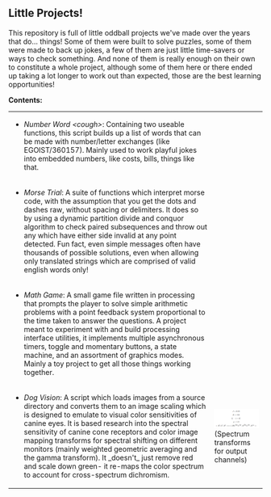 <h2> Little Projects!</h2>

This repository is full of little oddball projects we've made over the years that do... things! Some of them were built to solve puzzles, some of them were made to back up jokes, a few of them are just little time-savers or ways to check something. And none of them is really enough on their own to constitute a whole project, although some of them here or there ended up taking a lot longer to work out than expected, those are the best learning opportunities!

**Contents:**

<table>
<tr><td>
	<ul><li>
<i>Number Word &lt;cough&gt;</i>: Containing two useable functions, this script builds up a list of words that can be made with number/letter exchanges (like EGOIST/360157). Mainly used to work playful jokes into embedded numbers, like costs, bills, things like that.
	</li></ul>
</td></tr>

</tr><td>
	<ul><li>
<i>Morse Trial</i>: A suite of functions which interpret morse code, with the assumption that you get the dots and dashes raw, without spacing or delimiters. It does so by using a dynamic partition divide and conquor algorithm to check paired subsequences and throw out any which have either side invalid at any point detected. Fun fact, even simple messages often have thousands of possible solutions, even when allowing only translated strings which are comprised of valid english words only!
	</li></ul>
<td></tr>

</tr><td>
	<ul><li>
<i>Math Game</i>: A small game file written in processing that prompts the player to solve simple arithmetic problems with a point feedback system proportional to the time taken to answer the questions. A project meant to experiment with and build processing interface utilities, it implements multiple asynchronous timers, toggle and momentary buttons, a state machine, and an assortment of graphics modes. Mainly a toy project to get all those things working together.
	</li></ul>
</td></tr>

<tr>
	<td>
		<ul>
			<li>
<i>Dog Vision</i>: A script which loads images from a source directory and converts them to an image scaling which is designed to emulate to visual color sensitivities of canine eyes. It is based research into the spectral sensitivity of canine cone receptors and color image mapping transforms for spectral shifting on different monitors (mainly weighted geometric averaging and the gamma transform). It _doesn't_ just remove red and scale down green- it re-maps the color spectrum to account for cross-spectrum dichromism.
			</li>
	</ul>
	</td>
	<td>
	<img src="https://raw.githubusercontent.com/ScientiFox/Little-Projects/refs/heads/main/Dog%20Vision/Dog%20VIsion%20Math.png" width="300">
	<br/>
	<div width="200">(Spectrum transforms for output channels)</div>
	</td>
</tr>
</table>



